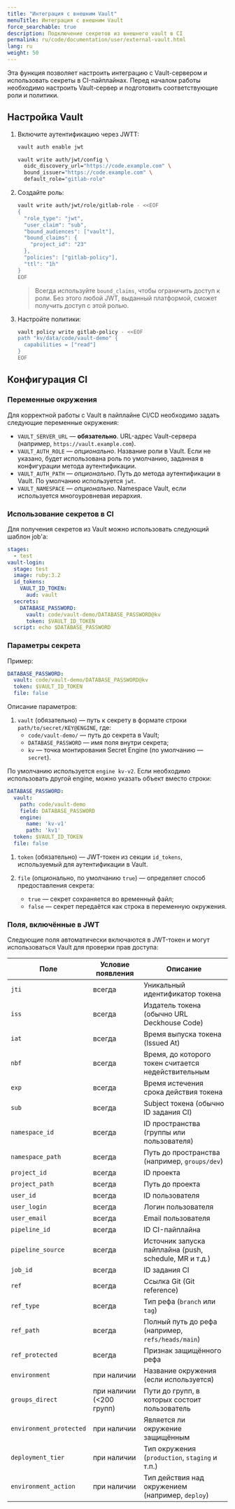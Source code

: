 ```yaml
---
title: "Интеграция с внешним Vault"
menuTitle: Интеграция с внешним Vault
force_searchable: true
description: Подключение секретов из внешнего vault в CI
permalink: ru/code/documentation/user/external-vault.html
lang: ru
weight: 50
---
```


Эта функция позволяет настроить интеграцию с Vault-сервером и использовать секреты в CI-пайплайнах. Перед началом работы необходимо настроить Vault-сервер и подготовить соответствующие роли и политики.

## Настройка Vault

1. Включите аутентификацию через JWTT:

   ```bash
   vault auth enable jwt

   vault write auth/jwt/config \
     oidc_discovery_url="https://code.example.com" \
     bound_issuer="https://code.example.com" \
     default_role="gitlab-role"
   ```

1. Создайте роль:

   ```bash
   vault write auth/jwt/role/gitlab-role - <<EOF
   {
     "role_type": "jwt",
     "user_claim": "sub",
     "bound_audiences": ["vault"],
     "bound_claims": {
       "project_id": "23"
     },
     "policies": ["gitlab-policy"],
     "ttl": "1h"
   }
   EOF
   ```

   > Всегда используйте `bound_claims`, чтобы ограничить доступ к роли. Без этого любой JWT, выданный платформой, сможет получить доступ с этой ролью.
  
1. Настройте политики:

   ```bash
   vault policy write gitlab-policy - <<EOF
   path "kv/data/code/vault-demo" {
     capabilities = ["read"]
   }
   EOF
   ```

## Конфигурация CI

### Переменные окружения

Для корректной работы с Vault в пайплайне CI/CD необходимо задать следующие переменные окружения:

- `VAULT_SERVER_URL` — **обязательно**. URL-адрес Vault-сервера (например, `https://vault.example.com`).
- `VAULT_AUTH_ROLE` — *опционально*. Название роли в Vault. Если не указано, будет использована роль по умолчанию, заданная в конфигурации метода аутентификации.
- `VAULT_AUTH_PATH` — *опционально*. Путь до метода аутентификации в Vault. По умолчанию используется `jwt`.
- `VAULT_NAMESPACE` — *опционально*. Namespace Vault, если используется многоуровневая иерархия.

### Использование секретов в CI

Для получения секретов из Vault можно использовать следующий шаблон job'а:

```yaml
stages:
  - test
vault-login:
  stage: test
  image: ruby:3.2
  id_tokens:
    VAULT_ID_TOKEN:
      aud: vault
  secrets:
    DATABASE_PASSWORD:
      vault: code/vault-demo/DATABASE_PASSWORD@kv
      token: $VAULT_ID_TOKEN
  script: echo $DATABASE_PASSWORD
```

### Параметры секрета

Пример:

```yaml
DATABASE_PASSWORD:
  vault: code/vault-demo/DATABASE_PASSWORD@kv
  token: $VAULT_ID_TOKEN
  file: false
```

Описание параметров:

1. `vault` (обязательно) — путь к секрету в формате строки `path/to/secret/KEY@ENGINE`, где:
   - `code/vault-demo/` — путь до секрета в Vault;
   - `DATABASE_PASSWORD` — имя поля внутри секрета;
   - `kv` — точка монтирования Secret Engine (по умолчанию — `secret`).

По умолчанию используется `engine kv-v2`. Если необходимо использовать другой engine, можно указать объект вместо строки:

```yaml
DATABASE_PASSWORD:
  vault: 
    path: code/vault-demo
    field: DATABASE_PASSWORD
    engine:
      name: 'kv-v1'
      path: 'kv1'
  token: $VAULT_ID_TOKEN
  file: false
```

1. `token` (обязательно) — JWT-токен из секции `id_tokens`, используемый для аутентификации в Vault.

1. `file` (опционально, по умолчанию `true`) — определяет способ предоставления секрета:
   - `true` — секрет сохраняется во временный файл;
   - `false` — секрет передаётся как строка в переменную окружения.

### Поля, включённые в JWT

Следующие поля автоматически включаются в JWT-токен и могут использоваться Vault для проверки прав доступа:

| Поле                    | Условие появления           | Описание                                                                |
|-------------------------|-----------------------------|-------------------------------------------------------------------------|
| `jti`                   | всегда                      | Уникальный идентификатор токена                                         |
| `iss`                   | всегда                      | Издатель токена (обычно URL Deckhouse Code)                            |
| `iat`                   | всегда                      | Время выпуска токена (Issued At)                                        |
| `nbf`                   | всегда                      | Время, до которого токен считается недействительным                     |
| `exp`                   | всегда                      | Время истечения срока действия токена                                   |
| `sub`                   | всегда                      | Subject токена (обычно ID задания CI)                                   |
| `namespace_id`          | всегда                      | ID пространства (группы или пользователя)                               |
| `namespace_path`        | всегда                      | Путь до пространства (например, `groups/dev`)                           |
| `project_id`            | всегда                      | ID проекта                                                               |
| `project_path`          | всегда                      | Путь до проекта                                                          |
| `user_id`               | всегда                      | ID пользователя                                                          |
| `user_login`            | всегда                      | Логин пользователя                                                       |
| `user_email`            | всегда                      | Email пользователя                                                       |
| `pipeline_id`           | всегда                      | ID CI-пайплайна                                                          |
| `pipeline_source`       | всегда                      | Источник запуска пайплайна (push, schedule, MR и т.д.)                  |
| `job_id`                | всегда                      | ID задания CI                                                            |
| `ref`                   | всегда                      | Ссылка Git (Git reference)                                       |
| `ref_type`              | всегда                      | Тип рефа (`branch` или `tag`)                                           |
| `ref_path`              | всегда                      | Полный путь до рефа (например, `refs/heads/main`)                       |
| `ref_protected`         | всегда                      | Признак защищённого рефа                                                 |
| `environment`           | при наличии                 | Название окружения (если используется)                                  |
| `groups_direct`         | при наличии (<200 групп)    | Пути до групп, в которых состоит пользователь                           |
| `environment_protected` | при наличии                 | Является ли окружение защищённым                                        |
| `deployment_tier`       | при наличии                 | Тип окружения (`production`, `staging` и т.п.)                          |
| `environment_action`    | при наличии                 | Тип действия над окружением (например, `deploy`)                        |
